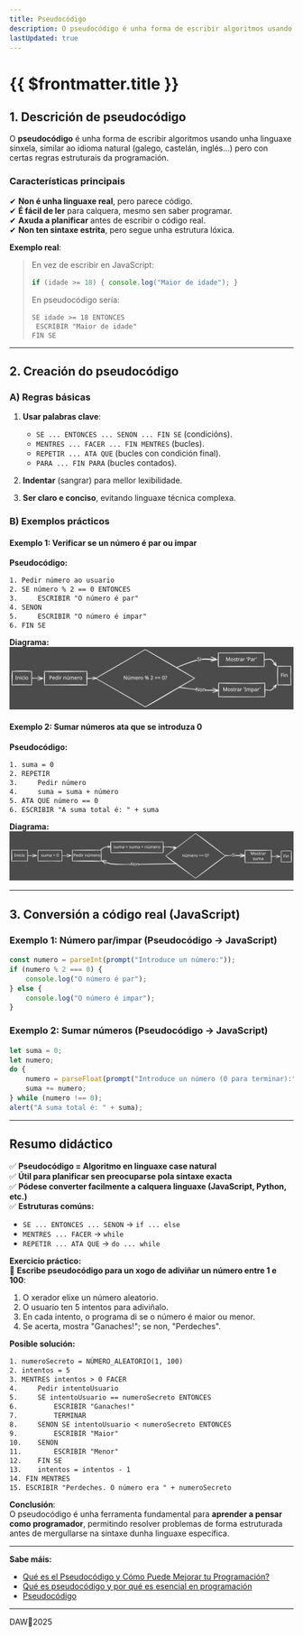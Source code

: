 ```yaml
---
title: Pseudocódigo
description: O pseudocódigo é unha forma de escribir algoritmos usando unha linguaxe sinxela, similar ao idioma natural. 
lastUpdated: true
---
```


# {{ $frontmatter.title }}

## **1. Descrición de pseudocódigo**  

O **pseudocódigo** é unha forma de escribir algoritmos usando unha linguaxe sinxela, similar ao idioma natural (galego, castelán, inglés...) pero con certas regras estruturais da programación.  

### **Características principais**  
✔ **Non é unha linguaxe real**, pero parece código.  
✔ **É fácil de ler** para calquera, mesmo sen saber programar.  
✔ **Axuda a planificar** antes de escribir o código real.  
✔ **Non ten sintaxe estrita**, pero segue unha estrutura lóxica.  

**Exemplo real**:  
> En vez de escribir en JavaScript:  
> ```javascript
> if (idade >= 18) { console.log("Maior de idade"); }
> ```
> En pseudocódigo sería:  
> ```
> SE idade >= 18 ENTONCES
>  ESCRIBIR "Maior de idade"
> FIN SE
> ```

---

## **2. Creación do pseudocódigo**  

### **A) Regras básicas**  
1. **Usar palabras clave**:  
   - `SE ... ENTONCES ... SENON ... FIN SE` (condicións).  
   - `MENTRES ... FACER ... FIN MENTRES` (bucles).  
   - `REPETIR ... ATA QUE` (bucles con condición final).  
   - `PARA ... FIN PARA` (bucles contados).  

2. **Indentar** (sangrar) para mellor lexibilidade.  
3. **Ser claro e conciso**, evitando linguaxe técnica complexa.  

### **B) Exemplos prácticos**  

#### **Exemplo 1: Verificar se un número é par ou impar**  
**Pseudocódigo:**  
```
1. Pedir número ao usuario
2. SE número % 2 == 0 ENTONCES
3.     ESCRIBIR "O número é par"
4. SENON
5.     ESCRIBIR "O número é impar"
6. FIN SE
```
**Diagrama:**  
![Diagrama](./assets/diagrama_03_01.svg)


#### **Exemplo 2: Sumar números ata que se introduza 0**  
**Pseudocódigo:**  
```
1. suma = 0
2. REPETIR
3.     Pedir número
4.     suma = suma + número
5. ATA QUE número == 0
6. ESCRIBIR "A suma total é: " + suma
```
**Diagrama:**  
![Diagrama](./assets/diagrama_03_02.svg)


---

## **3. Conversión a código real (JavaScript)**  

### **Exemplo 1: Número par/impar (Pseudocódigo → JavaScript)**  
```javascript
const numero = parseInt(prompt("Introduce un número:"));
if (numero % 2 === 0) {
    console.log("O número é par");
} else {
    console.log("O número é impar");
}
```

### **Exemplo 2: Sumar números (Pseudocódigo → JavaScript)**  
```javascript
let suma = 0;
let numero;
do {
    numero = parseFloat(prompt("Introduce un número (0 para terminar):"));
    suma += numero;
} while (numero !== 0);
alert("A suma total é: " + suma);
```

---

## **Resumo didáctico**  

✅ **Pseudocódigo = Algoritmo en linguaxe case natural**  
✅ **Útil para planificar sen preocuparse pola sintaxe exacta**  
✅ **Pódese converter facilmente a calquera linguaxe (JavaScript, Python, etc.)**  
✅ **Estruturas comúns:**  
   - `SE ... ENTONCES ... SENON` → `if ... else`  
   - `MENTRES ... FACER` → `while`  
   - `REPETIR ... ATA QUE` → `do ... while`  

**Exercicio práctico:**  
🔹 **Escribe pseudocódigo para un xogo de adiviñar un número entre 1 e 100**:  
1. O xerador elixe un número aleatorio.  
2. O usuario ten 5 intentos para adiviñalo.  
3. En cada intento, o programa di se o número é maior ou menor.  
4. Se acerta, mostra "Ganaches!"; se non, "Perdeches".  

**Posible solución:**  
```
1. numeroSecreto = NÚMERO_ALEATORIO(1, 100)
2. intentos = 5
3. MENTRES intentos > 0 FACER
4.     Pedir intentoUsuario
5.     SE intentoUsuario == numeroSecreto ENTONCES
6.         ESCRIBIR "Ganaches!"
7.         TERMINAR
8.     SENON SE intentoUsuario < numeroSecreto ENTONCES
9.         ESCRIBIR "Maior"
10.    SENON
11.        ESCRIBIR "Menor"
12.    FIN SE
13.    intentos = intentos - 1
14. FIN MENTRES
15. ESCRIBIR "Perdeches. O número era " + numeroSecreto
```

**Conclusión**:  
O pseudocódigo é unha ferramenta fundamental para **aprender a pensar como programador**, permitindo resolver problemas de forma estruturada antes de mergullarse na sintaxe dunha linguaxe específica.

---

**Sabe máis:**
- [Qué es el Pseudocódigo y Cómo Puede Mejorar tu Programación?](https://kinsta.com/es/base-de-conocimiento/que-es-pseudocodigo/)
- [Qué es pseudocódigo y por qué es esencial en programación](https://openwebinars.net/blog/que-es-pseudocodigo/)
- [Pseudocódigo](https://www.freecodecamp.org/news/what-is-pseudocode-in-programming/)


---

DAW🧊2025